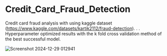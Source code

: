 # Credit_Card_Fraud_Detection

Credit card fraud analysis with using kaggle dataset (https://www.kaggle.com/datasets/kartik2112/fraud-detection).
.
.
Hyperparameter optimized results with the k fold cross validation method of the best successful model.

![Screenshot 2024-12-29 012941](https://github.com/user-attachments/assets/11d9d91d-5502-4236-b543-a738c630a0c6)
